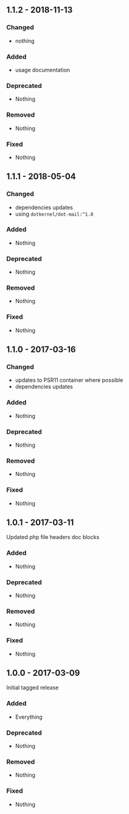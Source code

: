 ## 1.1.2 - 2018-11-13

### Changed
* nothing

### Added
* usage documentation

### Deprecated
* Nothing

### Removed
* Nothing

### Fixed
* Nothing


## 1.1.1 - 2018-05-04

### Changed
* dependencies updates
* using `dotkernel/dot-mail:^1.0`

### Added
* Nothing

### Deprecated
* Nothing

### Removed
* Nothing

### Fixed
* Nothing


## 1.1.0 - 2017-03-16

### Changed
* updates to PSR11 container where possible
* dependencies updates

### Added
* Nothing

### Deprecated
* Nothing

### Removed
* Nothing

### Fixed
* Nothing


## 1.0.1 - 2017-03-11

Updated php file headers doc blocks

### Added
* Nothing

### Deprecated
* Nothing

### Removed
* Nothing

### Fixed
* Nothing


## 1.0.0 - 2017-03-09

Initial tagged release

### Added
* Everything

### Deprecated
* Nothing

### Removed
* Nothing

### Fixed
* Nothing
